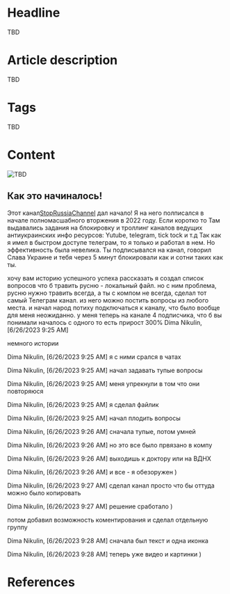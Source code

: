 # Headline
TBD

# Article description
TBD 

# Tags
TBD

# Content
<img src="./Images/TBD.jpg" alt="TBD" />

## Как это начиналось!
Этот канал[StopRussiaChannel](https://t.me/+EbXZHBfHXbszY2I6) дал начало!
Я на него полписался в начале полномасшабного вторжения в 2022 году.
Если коротко то Там выдавались задания на блокировку и троллинг каналов ведущих антиукраинских инфо ресурсов: Yutube, telegram, tick tock и т.д
Так как я имел в быстром доступе телеграм, то я только и работал в нем.
Но эффективность была невелика. Ты подписывался на канал, говорил Слава Украине и тебя через 5 минут блокировали как и сотни таких как ты. 

хочу вам историю успешного успеха рассказать
я создал список вопросов что б травить русню - локальный файл.
но с ним проблема, русню нужно травить всегда, а ты с компом не всегда, 
сделал тот самый Телеграм канал. 
из него можно постить вопросы из любого места.
и начал народ потиху подключаться к каналу, что было вообще для меня неожиданно.
у меня теперь на канале 4 подписчика, что б вы понимали
началось с одного
то есть прирост 300%
Dima Nikulin, [6/26/2023 9:25 AM]

немного истории

Dima Nikulin, [6/26/2023 9:25 AM]
я с ними срался в чатах

Dima Nikulin, [6/26/2023 9:25 AM]
начал задавать тупые вопросы

Dima Nikulin, [6/26/2023 9:25 AM]
меня упрекнули в том что они повторяюся

Dima Nikulin, [6/26/2023 9:25 AM]
я сделал файлик

Dima Nikulin, [6/26/2023 9:25 AM]
начал плодить вопросы

Dima Nikulin, [6/26/2023 9:26 AM]
сначала тупые, потом умней

Dima Nikulin, [6/26/2023 9:26 AM]
но это все было првязано в компу

Dima Nikulin, [6/26/2023 9:26 AM]
выходишь к доктору или на ВДНХ

Dima Nikulin, [6/26/2023 9:26 AM]
и все - я обезоружен )

Dima Nikulin, [6/26/2023 9:27 AM]
сделал канал просто что бы оттуда можно было копировать

Dima Nikulin, [6/26/2023 9:27 AM]
решение сработало )

потом добавил возможность коментирования и сделал отдельную группу

Dima Nikulin, [6/26/2023 9:28 AM]
сначала был текст и одна иконка

Dima Nikulin, [6/26/2023 9:28 AM]
теперь уже видео и картинки )





# References
